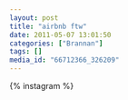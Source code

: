 ```yaml
---
layout: post
title: "airbnb ftw"
date: 2011-05-07 13:01:50
categories: ["Brannan"]
tags: []
media_id: "66712366_326209"
---
```


{% instagram %}

